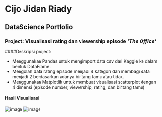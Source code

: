 # Cijo Jidan Riady
## DataScience Portfolio

### Project: Visualisasi rating dan viewership episode *'The Office'*
####Deskripsi project:
+ Menggunakan Pandas untuk mengimport data csv dari Kaggle ke dalam bentuk DataFrame.
+ Mengolah data rating episode menjadi 4 kategori dan membagi data menjadi 2 berdasarkan adanya bintang tamu atau tidak.
+ Menggunakan Matplotlib untuk membuat visualisasi scatterplot dengan 4 dimensi (episode number, viewership, rating, dan bintang tamu)

#### Hasil Visualisasi:
![image](https://user-images.githubusercontent.com/80349832/138263528-13fd96d3-a92b-4028-b95a-98ed10a6b5ef.png)
![image](https://user-images.githubusercontent.com/80349832/138271826-49dfdc95-c309-4771-940f-93f2482ea0fe.png)

